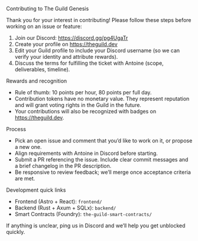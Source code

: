 Contributing to The Guild Genesis

Thank you for your interest in contributing! Please follow these steps before working on an issue or feature:

1. Join our Discord: https://discord.gg/pg4UgaTr
2. Create your profile on https://theguild.dev
3. Edit your Guild profile to include your Discord username (so we can verify your identity and attribute rewards).
4. Discuss the terms for fulfilling the ticket with Antoine (scope, deliverables, timeline).

Rewards and recognition

- Rule of thumb: 10 points per hour, 80 points per full day.
- Contribution tokens have no monetary value. They represent reputation and will grant voting rights in the Guild in the future.
- Your contributions will also be recognized with badges on https://theguild.dev.

Process

- Pick an open issue and comment that you’d like to work on it, or propose a new one.
- Align requirements with Antoine in Discord before starting.
- Submit a PR referencing the issue. Include clear commit messages and a brief changelog in the PR description.
- Be responsive to review feedback; we’ll merge once acceptance criteria are met.

Development quick links

- Frontend (Astro + React): `frontend/`
- Backend (Rust + Axum + SQLx): `backend/`
- Smart Contracts (Foundry): `the-guild-smart-contracts/`

If anything is unclear, ping us in Discord and we’ll help you get unblocked quickly.

